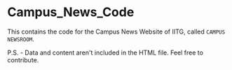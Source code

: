 # Campus_News_Code

This contains the code for the Campus News Website of IITG, called `CAMPUS NEWSROOM`.

P.S. - Data and content aren't included in the HTML file.
       Feel free to contribute.
